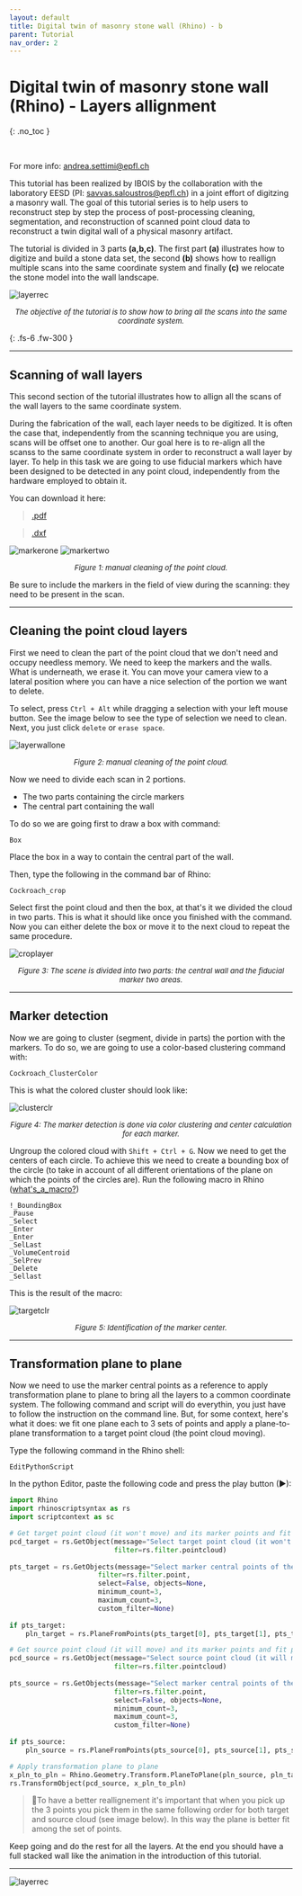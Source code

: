 ```yaml
---
layout: default
title: Digital twin of masonry stone wall (Rhino) - b
parent: Tutorial
nav_order: 2
---
```


# Digital twin of masonry stone wall (Rhino) - Layers allignment
{: .no_toc }

<br />

For more info: [andrea.settimi@epfl.ch](andrea.settimi@epfl.ch)

This tutorial has been realized by IBOIS by the collaboration with the laboratory EESD (PI: [savvas.saloustros@epfl.ch](savvas.saloustros@epfl.ch)) in a joint effort of digitzing a masonry wall. The goal of this tutorial series is to help users to reconstruct step by step the process of post-processing cleaning, segmentation, and reconstruction of scanned point cloud data to reconstruct a twin digital wall of a physical masonry artifact.

The tutorial is divided in 3 parts **(a,b,c)**. The first part **(a)** illustrates how to digitize and build a stone data set, the second **(b)** shows how to reallign multiple scans into the same coordinate system and finally **(c)** we relocate the stone model into the wall landscape.

![layerrec](https://github.com/ibois-epfl/Cockroach-documentation/blob/docu-alpha/img/layer_reconstruction.gif?raw=true)
 <center><font size="2"><i> The objective of the tutorial is to show how to bring all the scans into the same coordinate system. </i></font></center>

{: .fs-6 .fw-300 }

---

## Scanning of wall layers

This second section of the tutorial illustrates how to allign all the scans of the wall layers to the same coordinate system.

During the fabrication of the wall, each layer needs to be digitized. It is often the case that, independently from the scanning technique you are using, scans will be offset one to another. Our goal here is to re-align all the scanss to the same coordinate system in order to reconstruct a wall layer by layer. To help in this task we are going to use fiducial markers which have been designed to be detected in any point cloud, independently from the hardware employed to obtain it.

You can download it here:

> [.pdf](https://downgit.github.io/#/home?url=https://github.com/ibois-epfl/Cockroach-documentation/blob/docu-alpha/assets/fjoint/cloud_marker.dxf)

> [.dxf](https://downgit.github.io/#/home?url=https://github.com/ibois-epfl/Cockroach-documentation/blob/docu-alpha/assets/fjoint/cloud_marker.pdf)

![markerone](https://github.com/ibois-epfl/Cockroach-documentation/blob/docu-alpha/img/snapper111.PNG?raw=true)
![markertwo](https://github.com/ibois-epfl/Cockroach-documentation/blob/docu-alpha/img/snapper222.PNG?raw=true)
 <center><font size="2"><i> Figure 1: manual cleaning of the point cloud. </i></font></center>

Be sure to include the markers in the field of view during the scanning: they need to be present in the scan.

---

## Cleaning the point cloud layers

First we need to clean the part of the point cloud that we don't need and occupy needless memory. We need to keep the markers and the walls. What is underneath, we erase it. You can move your camera view to a lateral position where you can have a nice selection of the portion we want to delete. 

To select, press `Ctrl + Alt` while dragging a selection with your left mouse button. See the image below to see the type of selection we need to clean. Next, you just click `delete` or `erase space`.

![layerwallone](https://github.com/ibois-epfl/Cockroach-documentation/blob/docu-alpha/img/layer_1.PNG?raw=true)
 <center><font size="2"><i> Figure 2: manual cleaning of the point cloud. </i></font></center>

 Now we need to divide each scan in 2 portions. 

* The two parts containing the circle markers
* The central part containing the wall

To do so we are going first to draw a box with command:
```Terminal
Box
```
Place the box in a way to contain the central part of the wall. 

Then, type the following in the command bar of Rhino:
```Terminal
Cockroach_crop
```
Select first the point cloud and then the box, at that's it we divided the cloud in two parts. This is what it should like once you finished with the command. Now you can either delete the box or move it to the next cloud to repeat the same procedure.

![croplayer](https://github.com/ibois-epfl/Cockroach-documentation/blob/docu-alpha/img/croping_layer.gif?raw=true)
 <center><font size="2"><i> Figure 3: The scene is divided into two parts: the central wall and the fiducial marker two areas. </i></font></center>

---

## Marker detection

Now we are going to cluster (segment, divide in parts) the portion with the markers. To do so, we are going to use a color-based clustering command with:
```
Cockroach_ClusterColor
```
This is what the colored cluster should look like:

![clusterclr](https://github.com/ibois-epfl/Cockroach-documentation/blob/docu-alpha/img/cluster_color.PNG?raw=true)
 <center><font size="2"><i> Figure 4: The marker detection is done via color clustering and center calculation for each marker. </i></font></center>

Ungroup the colored cloud with `Shift + Ctrl + G`. Now we need to get the centers of each circle. To achieve this we need to create a bounding box of the circle (to take in account of all different orientations of the plane on which the points of the circles are). Run the following macro in Rhino ([what's_a_macro?](https://wiki.mcneel.com/rhino/basicmacros))

```terminal
!_BoundingBox
_Pause
_Select
_Enter
_Enter
_SelLast
_VolumeCentroid
_SelPrev
_Delete
_Sellast
```
This is the result of the macro:

![targetclr](https://github.com/ibois-epfl/Cockroach-documentation/blob/docu-alpha/img/markeridentified.PNG?raw=true)
 <center><font size="2"><i> Figure 5: Identification of the marker center. </i></font></center>

---

## Transformation plane to plane

Now we need to use the marker central points as a reference to apply transformation plane to plane to bring all the layers to a common coordinate system. The following command and script will do everythin, you just have to follow the instruction on the command line. But, for some context, here's what it does: we fit one plane each to 3 sets of points and apply a plane-to-plane transformation to a target point cloud (the point cloud moving).

Type the following command in the Rhino shell:
```Terminal
EditPythonScript
```
In the python Editor, paste the following code and press the play button (▶):

```python
import Rhino
import rhinoscriptsyntax as rs
import scriptcontext as sc

# Get target point cloud (it won't move) and its marker points and fit plane
pcd_target = rs.GetObject(message="Select target point cloud (it won't move)",
                          filter=rs.filter.pointcloud)
                          
pts_target = rs.GetObjects(message="Select marker central points of the target layer",
                      filter=rs.filter.point, 
                      select=False, objects=None, 
                      minimum_count=3, 
                      maximum_count=3, 
                      custom_filter=None)
                      
if pts_target:
    pln_target = rs.PlaneFromPoints(pts_target[0], pts_target[1], pts_target[2])

# Get source point cloud (it will move) and its marker points and fit plane
pcd_source = rs.GetObject(message="Select source point cloud (it will move)",
                          filter=rs.filter.pointcloud)
                          
pts_source = rs.GetObjects(message="Select marker central points of the source layer", 
                          filter=rs.filter.point,
                          select=False, objects=None, 
                          minimum_count=3, 
                          maximum_count=3, 
                          custom_filter=None)
                          
if pts_source:
    pln_source = rs.PlaneFromPoints(pts_source[0], pts_source[1], pts_source[2])

# Apply transformation plane to plane
x_pln_to_pln = Rhino.Geometry.Transform.PlaneToPlane(pln_source, pln_target)
rs.TransformObject(pcd_source, x_pln_to_pln)

```

> 🔑To have a better reallignement it's important that when you pick up the 3 points you pick them in the same following order for both target and source cloud (see image below). In this way the plane is better fit among the set of points.

Keep going and do the rest for all the layers. At the end you should have a full stacked wall like the animation in the introduction of this tutorial.

---

![layerrec](https://github.com/ibois-epfl/Cockroach-documentation/blob/docu-alpha/img/layer_reconstruction.gif?raw=true)